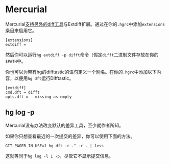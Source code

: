 # Mercurial

Mercurial[支持另外的diff工具](https://www.mercurial-scm.org/wiki/ExtdiffExtension)与Extdiff扩展。通过在你的`.hgrc`中添加`extensions`条目来启用它。

```
[extensions]
extdiff =
```

然后你可以运行`hg extdiff -p difft`命令（假定`difft`二进制文件存放在你的`$PATH`中。

你也可以为带有hg的difftastic的语句定义一个别名。在你的`.hgrc`中添加以下内容，以便用`hg dft`运行Difftastic。

```
[extdiff]
cmd.dft = difft
opts.dft = --missing-as-empty
```

## hg log -p

Mercurial没有办法改变默认的差异工具，至少就作者所知。

如果你只想查看最近的一次提交的差异，你可以使用下面的方法。

```
GIT_PAGER_IN_USE=1 hg dft -r .^ -r . | less
```

这就等同于`hg log -l 1 -p`，尽管它不显示提交信息。
